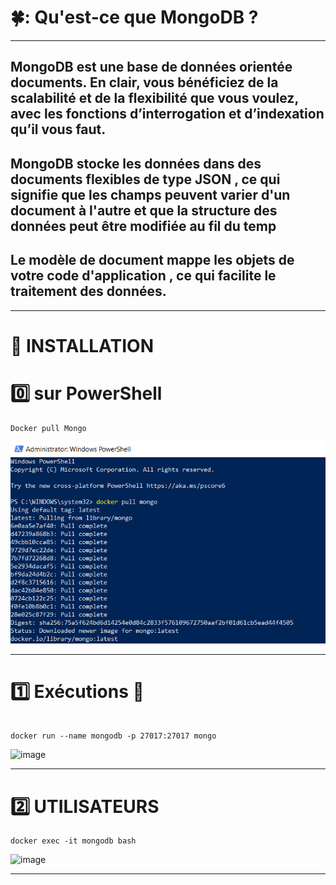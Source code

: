 
# 🍀: Qu'est-ce que MongoDB ?
--------------
## MongoDB est une base de données orientée documents. En clair, vous bénéficiez de la scalabilité et de la flexibilité que vous voulez, avec les fonctions d’interrogation et d’indexation qu’il vous faut.
## MongoDB stocke les données dans des documents flexibles de type JSON , ce qui signifie que les champs peuvent varier d'un document à l'autre et que la structure des données peut être modifiée au fil du temp
## Le modèle de document mappe les objets de votre code d'application , ce qui facilite le traitement des données.
-----------

# :tiger: INSTALLATION 
# :zero: sur PowerShell 
```
Docker pull Mongo
```
![image](Mongos.PNG)

------

# :one: Exécutions :car: 

```

docker run --name mongodb -p 27017:27017 mongo

```
![image](Mongoos)

--------------
# :two: UTILISATEURS 

```
docker exec -it mongodb bash
````
![image](Mongooos.PNG)

-----------




